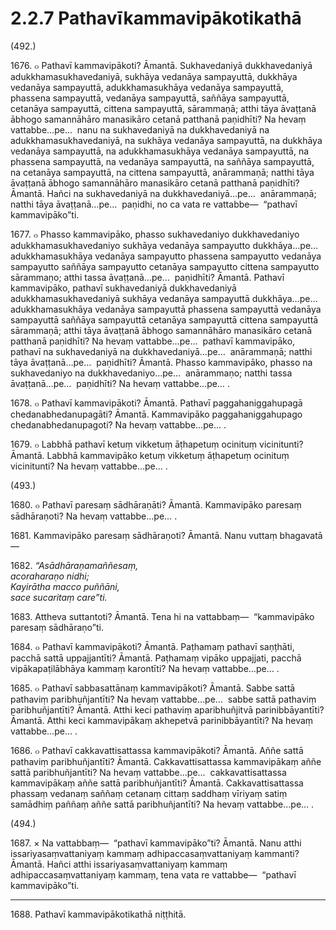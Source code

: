 

# 2.2.7 Pathavīkammavipākotikathā




(492.)

1676\. ๐ Pathavī kammavipākoti? Āmantā. Sukhavedaniyā dukkhavedaniyā adukkhamasukhavedaniyā, sukhāya vedanāya sampayuttā, dukkhāya vedanāya sampayuttā, adukkhamasukhāya vedanāya sampayuttā, phassena sampayuttā, vedanāya sampayuttā, saññāya sampayuttā, cetanāya sampayuttā, cittena sampayuttā, sārammaṇā; atthi tāya āvaṭṭanā ābhogo samannāhāro manasikāro cetanā patthanā paṇidhīti? Na hevaṃ vattabbe…pe…  nanu na sukhavedaniyā na dukkhavedaniyā na adukkhamasukhavedaniyā, na sukhāya vedanāya sampayuttā, na dukkhāya vedanāya sampayuttā, na adukkhamasukhāya vedanāya sampayuttā, na phassena sampayuttā, na vedanāya sampayuttā, na saññāya sampayuttā, na cetanāya sampayuttā, na cittena sampayuttā, anārammaṇā; natthi tāya āvaṭṭanā ābhogo samannāhāro manasikāro cetanā patthanā paṇidhīti? Āmantā. Hañci na sukhavedaniyā na dukkhavedaniyā…pe…  anārammaṇā; natthi tāya āvaṭṭanā…pe…  paṇidhi, no ca vata re vattabbe—  “pathavī kammavipāko”ti.

1677\. ๐ Phasso kammavipāko, phasso sukhavedaniyo dukkhavedaniyo adukkhamasukhavedaniyo sukhāya vedanāya sampayutto dukkhāya…pe…  adukkhamasukhāya vedanāya sampayutto phassena sampayutto vedanāya sampayutto saññāya sampayutto cetanāya sampayutto cittena sampayutto sārammaṇo; atthi tassa āvaṭṭanā…pe…  paṇidhīti? Āmantā. Pathavī kammavipāko, pathavī sukhavedaniyā dukkhavedaniyā adukkhamasukhavedaniyā sukhāya vedanāya sampayuttā dukkhāya…pe…  adukkhamasukhāya vedanāya sampayuttā phassena sampayuttā vedanāya sampayuttā saññāya sampayuttā cetanāya sampayuttā cittena sampayuttā sārammaṇā; atthi tāya āvaṭṭanā ābhogo samannāhāro manasikāro cetanā patthanā paṇidhīti? Na hevaṃ vattabbe…pe…  pathavī kammavipāko, pathavī na sukhavedaniyā na dukkhavedaniyā…pe…  anārammaṇā; natthi tāya āvaṭṭanā…pe…  paṇidhīti? Āmantā. Phasso kammavipāko, phasso na sukhavedaniyo na dukkhavedaniyo…pe…  anārammaṇo; natthi tassa āvaṭṭanā…pe…  paṇidhīti? Na hevaṃ vattabbe…pe… .

1678\. ๐ Pathavī kammavipākoti? Āmantā. Pathavī paggahaniggahupagā chedanabhedanupagāti? Āmantā. Kammavipāko paggahaniggahupago chedanabhedanupagoti? Na hevaṃ vattabbe…pe… .

1679\. ๐ Labbhā pathavī ketuṃ vikketuṃ āṭhapetuṃ ocinituṃ vicinitunti? Āmantā. Labbhā kammavipāko ketuṃ vikketuṃ āṭhapetuṃ ocinituṃ vicinitunti? Na hevaṃ vattabbe…pe… .

(493.)

1680\. ๐ Pathavī paresaṃ sādhāraṇāti? Āmantā. Kammavipāko paresaṃ sādhāraṇoti? Na hevaṃ vattabbe…pe… .

1681\. Kammavipāko paresaṃ sādhāraṇoti? Āmantā. Nanu vuttaṃ bhagavatā—

1682\. _“Asādhāraṇamaññesaṃ,_  
_acoraharaṇo nidhi;_  
_Kayirātha macco puññāni,_  
_sace sucaritaṃ care”ti._  


1683\. Attheva suttantoti? Āmantā. Tena hi na vattabbaṃ—  “kammavipāko paresaṃ sādhāraṇo”ti.

1684\. ๐ Pathavī kammavipākoti? Āmantā. Paṭhamaṃ pathavī saṇṭhāti, pacchā sattā uppajjantīti? Āmantā. Paṭhamaṃ vipāko uppajjati, pacchā vipākapaṭilābhāya kammaṃ karontīti? Na hevaṃ vattabbe…pe… .

1685\. ๐ Pathavī sabbasattānaṃ kammavipākoti? Āmantā. Sabbe sattā pathaviṃ paribhuñjantīti? Na hevaṃ vattabbe…pe…  sabbe sattā pathaviṃ paribhuñjantīti? Āmantā. Atthi keci pathaviṃ aparibhuñjitvā parinibbāyantīti? Āmantā. Atthi keci kammavipākaṃ akhepetvā parinibbāyantīti? Na hevaṃ vattabbe…pe… .

1686\. ๐ Pathavī cakkavattisattassa kammavipākoti? Āmantā. Aññe sattā pathaviṃ paribhuñjantīti? Āmantā. Cakkavattisattassa kammavipākaṃ aññe sattā paribhuñjantīti? Na hevaṃ vattabbe…pe…  cakkavattisattassa kammavipākaṃ aññe sattā paribhuñjantīti? Āmantā. Cakkavattisattassa phassaṃ vedanaṃ saññaṃ cetanaṃ cittaṃ saddhaṃ vīriyaṃ satiṃ samādhiṃ paññaṃ aññe sattā paribhuñjantīti? Na hevaṃ vattabbe…pe… .

(494.)

1687\. × Na vattabbaṃ—  “pathavī kammavipāko”ti? Āmantā. Nanu atthi issariyasaṃvattaniyaṃ kammaṃ adhipaccasaṃvattaniyaṃ kammanti? Āmantā. Hañci atthi issariyasaṃvattaniyaṃ kammaṃ adhipaccasaṃvattaniyaṃ kammaṃ, tena vata re vattabbe—  “pathavī kammavipāko”ti.

---

1688\. Pathavī kammavipākotikathā niṭṭhitā.





